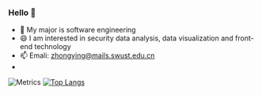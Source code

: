 ### Hello 👋
- 🔭 My major is software engineering
- 😄 I am interested in security data analysis, data visualization and front-end technology
- 📫 Emali: zhongying@mails.swust.edu.cn
- 
![Metrics](https://metrics.lecoq.io/zzhongying?template=classic&base.indepth=false&config.timezone=Asia%2FShanghai)
[![Top Langs](https://github-readme-stats.vercel.app/api/top-langs/?username=zzhongying&layout=compact)](https://github.com/zzhongying/github-readme-stats)


<!-- ![Visitor Count](https://profile-counter.glitch.me/zzhongying/count.svg) -->
<!--
**zzhongying/zzhongying** is a ✨ _special_ ✨ repository because its `README.md` (this file) appears on your GitHub profile.

Here are some ideas to get you started:

- 🔭 I’m currently working on ...
- 🌱 I’m currently learning ...
- 👯 I’m looking to collaborate on ...
- 🤔 I’m looking for help with ...
- 💬 Ask me about ...
- 📫 How to reach me: ...
- 😄 Pronouns: ...
- ⚡ Fun fact: ...
-->
